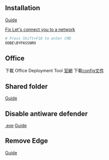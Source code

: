 ## Installation

[Guide](https://www.youtube.com/watch?v=Zei8i9CpAn0)

[Fix Let's connect you to a network](https://www.youtube.com/watch?v=zEEj5hDrmHA)
```bash
# Press Shift+F10 to enter CMD
OOBE\BYPASSNRO
```

## Office
下載 Office Deployment Tool [官網](https://www.microsoft.com/en-us/download/details.aspx?id=49117)
下載[config文件](https://config.office.com/deploymentsettings)

## Shared folder
[Guide](https://www.youtube.com/watch?v=oVHkvx9ZLJc&t=598s)

## Disable antiware defender
[.exe](https://github.com/qtkite/defender-control?tab=readme-ov-file)
[Guide](https://www.youtube.com/watch?v=KSeNCmcBbT0)

## Remove Edge
[Guide](https://www.youtube.com/watch?v=Z03O9U15ZvA&t=91s)
